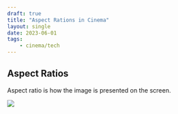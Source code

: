 ```yaml
---
draft: true
title: "Aspect Rations in Cinema"
layout: single
date: 2023-06-01
tags: 
    - cinema/tech
---
```


## Aspect Ratios

Aspect ratio is how the image is presented on the screen.

![](/ar.png)